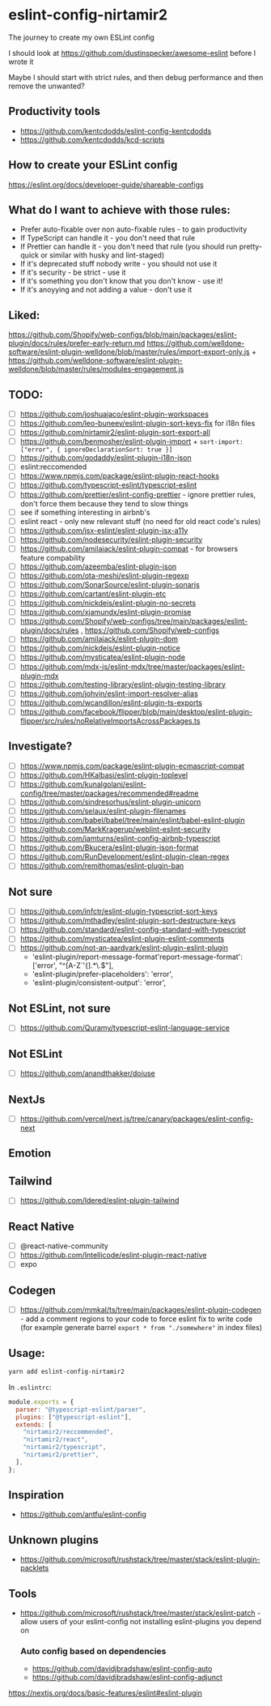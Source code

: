 # eslint-config-nirtamir2

The journey to create my own ESLint config

I should look at https://github.com/dustinspecker/awesome-eslint before I wrote it

Maybe I should start with strict rules, and then debug performance and then remove the unwanted?

## Productivity tools

- https://github.com/kentcdodds/eslint-config-kentcdodds
- https://github.com/kentcdodds/kcd-scripts

## How to create your ESLint config

https://eslint.org/docs/developer-guide/shareable-configs

## What do I want to achieve with those rules:

- Prefer auto-fixable over non auto-fixable rules - to gain productivity
- If TypeScript can handle it - you don't need that rule
- If Prettier can handle it - you don't need that rule (you should run pretty-quick or similar with husky and lint-staged)
- If it's deprecated stuff nobody write - you should not use it
- If it's security - be strict - use it
- If it's something you don't know that you don't know - use it!
- If it's anoyying and not adding a value - don't use it

## Liked:

https://github.com/Shopify/web-configs/blob/main/packages/eslint-plugin/docs/rules/prefer-early-return.md
https://github.com/welldone-software/eslint-plugin-welldone/blob/master/rules/import-export-only.js + https://github.com/welldone-software/eslint-plugin-welldone/blob/master/rules/modules-engagement.js

## TODO:

- [ ] https://github.com/joshuajaco/eslint-plugin-workspaces
- [ ] https://github.com/leo-buneev/eslint-plugin-sort-keys-fix for i18n files
- [ ] https://github.com/nirtamir2/eslint-plugin-sort-export-all
- [ ] https://github.com/benmosher/eslint-plugin-import + `sort-import: ["error", { ignoreDeclarationSort: true }]`
- [ ] https://github.com/godaddy/eslint-plugin-i18n-json
- [ ] eslint:reccomended
- [ ] https://www.npmjs.com/package/eslint-plugin-react-hooks
- [ ] https://github.com/typescript-eslint/typescript-eslint
- [ ] https://github.com/prettier/eslint-config-prettier - ignore prettier rules, don't force them because they tend to slow things
- [ ] see if something interesting in airbnb's
- [ ] eslint react - only new relevant stuff (no need for old react code's rules)
- [ ] https://github.com/jsx-eslint/eslint-plugin-jsx-a11y
- [ ] https://github.com/nodesecurity/eslint-plugin-security
- [ ] https://github.com/amilajack/eslint-plugin-compat - for browsers feature compability
- [ ] https://github.com/azeemba/eslint-plugin-json
- [ ] https://github.com/ota-meshi/eslint-plugin-regexp
- [ ] https://github.com/SonarSource/eslint-plugin-sonarjs
- [ ] https://github.com/cartant/eslint-plugin-etc
- [ ] https://github.com/nickdeis/eslint-plugin-no-secrets
- [ ] https://github.com/xjamundx/eslint-plugin-promise
- [ ] https://github.com/Shopify/web-configs/tree/main/packages/eslint-plugin/docs/rules , https://github.com/Shopify/web-configs
- [ ] https://github.com/amilajack/eslint-plugin-dom
- [ ] https://github.com/nickdeis/eslint-plugin-notice
- [ ] https://github.com/mysticatea/eslint-plugin-node
- [ ] https://github.com/mdx-js/eslint-mdx/tree/master/packages/eslint-plugin-mdx
- [ ] https://github.com/testing-library/eslint-plugin-testing-library
- [ ] https://github.com/johvin/eslint-import-resolver-alias
- [ ] https://github.com/wcandillon/eslint-plugin-ts-exports
- [ ] https://github.com/facebook/flipper/blob/main/desktop/eslint-plugin-flipper/src/rules/noRelativeImportsAcrossPackages.ts

## Investigate?

- [ ] https://www.npmjs.com/package/eslint-plugin-ecmascript-compat
- [ ] https://github.com/HKalbasi/eslint-plugin-toplevel
- [ ] https://github.com/kunalgolani/eslint-config/tree/master/packages/recommended#readme
- [ ] https://github.com/sindresorhus/eslint-plugin-unicorn
- [ ] https://github.com/selaux/eslint-plugin-filenames
- [ ] https://github.com/babel/babel/tree/main/eslint/babel-eslint-plugin
- [ ] https://github.com/MarkKragerup/weblint-eslint-security
- [ ] https://github.com/iamturns/eslint-config-airbnb-typescript
- [ ] https://github.com/Bkucera/eslint-plugin-json-format
- [ ] https://github.com/RunDevelopment/eslint-plugin-clean-regex
- [ ] https://github.com/remithomas/eslint-plugin-ban

## Not sure

- [ ] https://github.com/infctr/eslint-plugin-typescript-sort-keys
- [ ] https://github.com/mthadley/eslint-plugin-sort-destructure-keys
- [ ] https://github.com/standard/eslint-config-standard-with-typescript
- [ ] https://github.com/mysticatea/eslint-plugin-eslint-comments
- [ ] https://github.com/not-an-aardvark/eslint-plugin-eslint-plugin
  - 'eslint-plugin/report-message-format'report-message-format': ['error', "^[A-Z`'{].\*\\.$"],
  - 'eslint-plugin/prefer-placeholders': 'error',
  - 'eslint-plugin/consistent-output': 'error',

## Not ESLint, not sure

- [ ] https://github.com/Quramy/typescript-eslint-language-service

## Not ESLint

- [ ] https://github.com/anandthakker/doiuse

## NextJs

- [ ] https://github.com/vercel/next.js/tree/canary/packages/eslint-config-next

## Emotion

## Tailwind

- [ ] https://github.com/Idered/eslint-plugin-tailwind

## React Native

- [ ] @react-native-community
- [ ] https://github.com/Intellicode/eslint-plugin-react-native
- [ ] expo

## Codegen

- [ ] https://github.com/mmkal/ts/tree/main/packages/eslint-plugin-codegen - add a comment regions to your code to force eslint fix to write code (for example generate barrel `export * from "./somewhere"` in index files)

## Usage:

```bash
yarn add eslint-config-nirtamir2
```

In `.eslintrc`:

```js
module.exports = {
  parser: "@typescript-eslint/parser",
  plugins: ["@typescript-eslint"],
  extends: [
    "nirtamir2/reccommended",
    "nirtamir2/react",
    "nirtamir2/typescript",
    "nirtamir2/prettier",
  ],
};
```

## Inspiration

- https://github.com/antfu/eslint-config

## Unknown plugins

- https://github.com/microsoft/rushstack/tree/master/stack/eslint-plugin-packlets

## Tools

- https://github.com/microsoft/rushstack/tree/master/stack/eslint-patch - allow users of your eslint-config not installing eslint-plugins you depend on

  ### Auto config based on dependencies

  - https://github.com/davidjbradshaw/eslint-config-auto
  - https://github.com/davidjbradshaw/eslint-config-adjunct

https://nextjs.org/docs/basic-features/eslint#eslint-plugin
